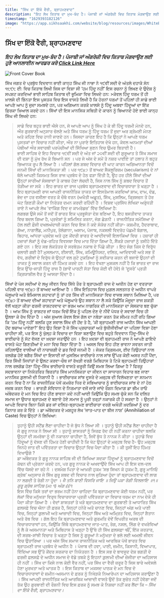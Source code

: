 ```yaml
---
title: "ਸਿੱਖ ਦਾ ਇੱਕੋ ਵੈਰੀ, ਬ੍ਰਾਹਮਣਵਾਦ"
description: "ਇਹ ਲੇਖ ਕਿਤਾਬ ਦਾ ਮੁਖ-ਬੰਦ ਹੈ। ਪੰਜਾਬੀ ਜਾਂ ਅੰਗਰੇਜ਼ੀ ਵਿਚ ਕਿਤਾਬ ਮੰਗਵਾਉਣ ਲਈ ਹੁਣੇ ਆਨਲਾਈਨ ਆਰਡਰ ਕਰੋ"
timestamp: "1629393182126"
image: "https://app.sikhsaakhi.com/website/blog/resources/images/WhiteBackground.png"
---
```


## ਸਿੱਖ ਦਾ ਇੱਕੋ ਵੈਰੀ, ਬ੍ਰਾਹਮਣਵਾਦ

### _ਇਹ ਲੇਖ ਕਿਤਾਬ ਦਾ ਮੁਖ-ਬੰਦ ਹੈ। ਪੰਜਾਬੀ ਜਾਂ ਅੰਗਰੇਜ਼ੀ ਵਿਚ ਕਿਤਾਬ ਮੰਗਵਾਉਣ ਲਈ ਹੁਣੇ ਆਨਲਾਈਨ ਆਰਡਰ ਕਰੋ [Click Link Here](https://www.sikhsaakhi.com/books)_

![Front Cover Book](https://app.sikhsaakhi.com/website/blog/resources/images/WhiteBackground.png)

ਸਿੱਖ ਜਗਤ ਦੇ ਪ੍ਰਬੁੱਧ ਵਿਦਵਾਨ ਭਾਈ ਕਾਨ੍ਹ ਸਿੰਘ ਜੀ ਨਾਭਾ ਨੇ ੧੯ਵੀਂ ਸਦੀ ਦੇ ਅੰਤਲੇ ਦਹਾਕੇ ਸੰਨ ੧੮੯੮ ਈ: ਵਿਚ ਕਿਤਾਬ ਲਿਖੀ ਜਿਸ ਦਾ ਵਿਸ਼ਾ ਸੀ ‘ਹਮ ਹਿੰਦੂ ਨਹੀਂ’ ਇਸ ਰਚਨਾ ਨੂੰ ਲਿਖਣ ਦੇ ਉਦੇਸ਼ ਨੂੰ ਸਪਸ਼ਟ ਕਰਦਿਆਂ ਭਾਈ ਸਾਹਿਬ ਕਿਤਾਬ ਦੀ ਭੂਮਿਕਾ ਵਿਚ ਲਿਖਦੇ ਹਨ: >ਕੇਵਲ ਹਿੰਦੂ ਧਰਮ ਤੋਂ ਹੀ ਖ਼ਾਲਸੇ ਦੀ ਭਿੰਨਤਾ ਇਸ ਪੁਸਤਕ ਵਿਚ ਇਸ ਵਾਸਤੇ ਲਿਖੀ ਹੈ ਕਿ ਹੋਰਨਾਂ ਧਰਮਾਂ ਤੋਂ ਪਹਿਲਾਂ ਹੀ ਸਾਡੇ ਭਾਈ ਆਪਣੇ ਆਪ ਨੂੰ ਜੁਦਾ ਸਮਝਦੇ ਹਨ, ਪਰ ਅਗਿਆਨ ਕਰਕੇ ਖ਼ਾਲਸੇ ਨੂੰ ਹਿੰਦੂ ਅਥਵਾ ਹਿੰਦੂਆਂ ਦਾ ਇੱਕ ਫ਼ਿਰਕਾ ਖ਼ਿਆਲ ਕਰਦੇ ਹਨ। ਸਿੱਖਾਂ ਦੀ ਇਸ ਮਾਨਸਿਕ ਸਥਿਤੀ ਦੇ ਕਾਰਨ ਨੂੰ ਬਿਆਨਦੇ ਹੋਏ ਭਾਈ ਕਾਨ੍ਹ ਸਿੰਘ ਜੀ ਲਿਖਦੇ ਹਨ:

> ਸਾਡੇ ਵਿਚ ਬਹੁਤ ਭਾਈ ਐਸੇ ਹਨ, ਜੋ ਆਪਣੇ ਆਪ ਨੂੰ ਸਿੰਘ ਹੋ ਕੇ ਭੀ ਹਿੰਦੂ ਧਰਮੀ ਮੰਨਦੇ ਹਨ, ਔਰ ਗੁਰਬਾਣੀ ਅਨੁਸਾਰ ਚੱਲਣੇ ਅਤੇ ਸਿੱਖ ਧਰਮ ਨੂੰ ਹਿੰਦੂ ਧਰਮ ਤੋਂ ਜੁਦਾ ਅਰ ਸ਼੍ਰੋਮਣੀ ਮੰਨਣ ਅਤੇ ਕਹਿਣ ਵਿਚ ਹਾਨੀ ਜਾਣਦੇ ਹਨ। ਜਿਸਦਾ ਕਾਰਣ ਇਹ ਹੈ ਕਿ ਉਨ੍ਹਾਂ ਨੇ ਆਪਣੇ ਧਰਮ ਪੁਸਤਕਾਂ ਦਾ ਵਿਚਾਰ ਨਹੀਂ ਕੀਤਾ, ਔਰ ਨਾ ਪੁਰਾਣੇ ਇਤਿਹਾਸ ਦੇਖੇ ਹਨ, ਕੇਵਲ ਅਨਮਤਾਂ ਦੀਆਂ ਪੋਥੀਆਂ ਔਰ ਸਵਾਰਥੀ ਪਰਪੰਚੀਆਂ ਦੀ ਸਿੱਖਿਆ ਸੁਣਨ ਵਿਚ ਉਮਰ ਬਿਤਾਈ ਹੈ।  
> ਭਾਈ ਸਾਹਿਬ ਦੇ ਇਹ ਵਿਚਾਰ ੧੯ਵੀਂ ਸਦੀ ਦੇ ਅੰਤ ਜਾਂ ੨੦ਵੀਂ ਸਦੀ ਦੀ ਸ਼ੁਰੂਆਤ ਤੇ ਸਿੱਖ ਸਮਾਜ ਦੀ ਦਸ਼ਾ ਨੂੰ ਮੁੱਖ ਰੱਖ ਕੇ ਬਿਆਨੇ ਸਨ । ਪਰ ਜੇ ਅੱਜ ਦੇ ਸਮੇਂ ਤੇ ਨਜ਼ਰ ਪਾਈਏ ਤਾਂ ਹਲਾਤ ਨੇ ਬਹੁਤ ਭਿਆਨਕ ਰੂਪ ਲੈ ਲਿਆ ਹੈ । ਪਹਿਲਾਂ ਗੱਲ ਸ਼ਬਦ ਵਿਚਾਰ ਦੀ ਘਾਟ ਕਾਰਨ ਅਗਿਆਨਤਾ ਵਿਚੋਂ ਜਨਮੀ ਸਿੱਖਾਂ ਦੀ ਮਾਨਸਿਕਤਾ ਸੀ । ਪਰ ੧੯੪੭ ਤੋਂ ਬਾਅਦ ਸੈਕਲੂਰਿਜ਼ਮ (secularism) ਦੇ ਨਾਂ ਥੱਲੇ ਆਪਣੀ ਕਿਸਮਤ ਜਿਸ ਰਾਜ ਪ੍ਰਬੰਧ ਦੇ ਹੇਠ ਫੜਾ ਦਿੱਤੀ ਹੈ, ਉਹ ਹਰ ਹੀਲੇ ਸਿੱਖਾਂ ਦੀਆਂ ਉਨ੍ਹਾਂ ਸਾਰੀਆਂ ਸੰਸਥਾਵਾਂ ਤੇ ਕਾਬਜ਼ ਹੋਣਾ ਲੋਚਦੀ ਹੈ, ਜਿਸ ਨਾਲ ਸਿੱਖ ਨੂੰ ਸ਼ਬਦ ਵਿਚਾਰ ਤੋਂ ਤੋੜੀਆ ਜਾ ਸਕੇ । ਇਹ ਭਾਰਤ ਦਾ ਰਾਜ ਪ੍ਰਬੰਧ ਬ੍ਰਾਹਮਣਵਾਦ ਦੀ ਵਿਚਾਰਧਾਰਾ ਤੇ ਖੜ੍ਹਾ ਹੈ । ਇਹ ਬ੍ਰਾਹਮਣੀ ਰਾਜ ਆਪਣੀ ਰਾਜਨੀਤਿਕ ਤਾਕਤ ਦਾ ਇਸਤੇਮਾਲ ਕਰਦਿਆਂ ਸ਼ਾਮ, ਦਾਮ, ਦੰਡ, ਭੇਦ ਦਾ ਹਰ ਵਸੀਲਾ ਵਰਤ ਕੇ ਚੌਥੇ ਵਰਨ (ਅਖੌਤੀ ਅਛੂਤ), ਸਿੱਖ, ਮੁਸਲਿਮ, ਕ੍ਰਿਸਚਨ ਤੇ ਹੋਰ ਘੱਟ ਗਿਣਤੀ ਕੌਮਾਂ ਦਾ ਨਿਰੰਤਰ ਦਮਨ ਕਰਦੀ ਰਹਿੰਦੀ ਹੈ । ਵਿਸ਼ਵ ਪ੍ਰਸਿੱਧ ਲੇਖਿਕਾ ਅਰੁੰਧਤੀ ਰਾਏ ਨੇ ਆਪਣੇ ਲੇਖ 'ਵਾਕਿੰਗ ਵਿਦ ਦ ਕਾਮਰੇਡਜ਼' ਵਿੱਚ ਲਿਖਿਆ ਹੈ:  
> ਲਗਭਗ ਉਸੇ ਸਮੇਂ ਤੋਂ ਜਦੋਂ ਤੋਂ ਭਾਰਤ ਇਕ ਪ੍ਰਭੂਸੱਤਾ ਦੇਸ਼ ਬਣਿਆ ਹੈ, ਇਹ ਬਸਤੀਵਾਦ ਤਾਕਤ ਵਿਚ ਬਦਲ ਗਿਆ ਹੈ, ਪ੍ਰਦੇਸ਼ਾਂ ਨੂੰ ਸਮਿਲਿਤ ਕਰਨਾ, ਜੰਗ ਛੇੜਨੀ । ਰਾਜਨੀਤਿਕ ਸਮੱਸਿਆ ਦੇ ਹੱਲ ਲਈ ਫ਼ੌਜੀ ਦਖਲਅੰਦਾਜ਼ੀ ਕਰਨ ਵਿਚ ਇਸ ਨੇ ਕਦੇ ਸੰਕੋਚ ਨਹੀਂ ਕੀਤਾ- ਕਸ਼ਮੀਰ, ਹੈਦਰਾਬਾਦ, ਗੋਆ, ਨਾਗਾਲੈਂਡ, ਮਨੀਪੁਰ, ਤੇਲੰਗਾਨਾ, ਅਸਾਮ, ਪੰਜਾਬ, ਨਕਸਲੀ ਵਿਦਰੋਹ ਪੱਛਮੀ ਬੰਗਾਲ, ਬਿਹਾਰ, ਆਂਧਰਾ ਪ੍ਰਦੇਸ਼ ਅਤੇ ਹੁਣ ਕੇਂਦਰੀ ਭਾਰਤ ਦੇ ਆਦੀਵਾਸੀ ਇਲਾਕਿਆਂ ਵਿਚ । ਹਜ਼ਾਰਾਂ ਹੀ ਹਜ਼ਾਰਾਂ ਲੋਕਾਂ ਨੂੰ ਦੰਡ-ਰਹਿਤ ਵਿਵਸਥਾ ਵਿਚ ਮਾਰ ਦਿੱਤਾ ਗਿਆ ਹੈ, ਸੈਂਕੜੇ ਹਜ਼ਾਰਾਂ ਨੂੰ ਤਸੀਹੇ ਦਿੱਤੇ ਗਏ ਹਨ । ਇਹ ਸਭ ਲੋਕਤੰਤਰ ਦੇ ਸਰਬੋਤਮ ਨਕਾਬ ਦੇ ਪਿੱਛੇ ਕੀਤਾ । ਇਹ ਜੰਗ ਕਿਸ ਦੇ ਵਿਰੁੱਧ ਚਲਾਈ ਗਈ ਹੈ? ਮੁਸਲਮਾਨ, ਈਸਾਈ, ਸਿੱਖ, ਕਮਿਊਨਿਸਟ, ਦਲਿਤ, ਆਦਿਵਾਸੀ ਅਤੇ ਸਭ ਤੋਂ ਵੱਧ, ਗਰੀਬਾਂ ਦੇ ਵਿਰੁੱਧ ਜੋ ਉਨ੍ਹਾਂ ਵਲ ਸੁਟੇ ਟੁਕੜਿਆਂ ਨੂੰ ਸਵੀਕਾਰ ਕਰਨ ਦੀ ਬਜਾਏ ਉਹਨਾਂ ਦੀ ਤਾਕਤ ਨੂੰ ਸਵਾਲ ਕਰਨ ਦੀ ਹਿੰਮਤ ਕਰਦੇ ਹਨ । ਇਹ ਵੇਖਣਾ ਮੁਸ਼ਕਲ ਨਹੀਂ ਹੈ ਕਿ ਭਾਰਤ ਦਾ ਰਾਜ ਇਕ ਉੱਚ-ਜਾਤੀ ਹਿੰਦੂ ਰਾਜ ਹੈ (ਭਾਵੇਂ ਪਾਰਟੀ ਸੱਤਾ ਵਿਚ ਕੋਈ ਵੀ ਹੋਵੇ) ਜੋ ‘ਦੂਸਰੇ’ ਪ੍ਰਤੀ ਕ੍ਰਿਯਾਸ਼ੀਲ ਵੈਰ ਨੂੰ ਆਸਰਾ ਦਿੰਦਾ ਹੈ।

ਸਿੱਖਾਂ ਦੇ ਪੰਜ ਸਦੀਆਂ ਦੇ ਲਘੂ ਜੀਵਨ ਵਿਚ ਸਿੱਧੇ ਤੌਰ ਤੇ ਬ੍ਰਾਹਮਣੀ ਰਾਜ ਦੇ ਅਧੀਨ ਹੋਣ ਦਾ ਵਰਤਾਰਾ ਪਹਿਲੀ ਵਾਰ ੧੯੪੭ ਤੋਂ ਬਾਅਦ ਆਇਆ ਹੈ । ਸਿੱਖ ਇਤਿਹਾਸ ਵਿਚ ਮੁਗ਼ਲ ਸਲਤਨਤ ਦੇ ਅਧੀਨ ਵਾਪਰੇ ਘੱਲੂਘਾਰੇ ਅਤੇ ਬੇਮਿਸਾਲ ਸ਼ਹਾਦਤਾਂ ਨੂੰ ਤਾਂ ਹਰ ਸਿੱਖ ਦੀ ਮਾਨਸਿਕਤਾ ਵਿਚ ਵਾਜਬ ਸਥਾਨ ਮਿਲਿਆ ਹੈ, ਪਰ ੧੯੪੭ ਤੋਂ ਬਾਅਦ ਦੀਆਂ ਸ਼ਹਾਦਤਾਂ ਅਤੇ ਘੱਲੂਘਾਰੇ ਉਹ ਸਥਾਨ ਨਾ ਲੈ ਸਕੇ ਕਿਉਂਕਿ ਮੌਜੂਦਾ ਰਾਜ ਸ਼ਕਤੀ ਵੱਲੋਂ ਖੜ੍ਹਾ ਕੀਤਾ ਫਰਜੀ ਰਾਸ਼ਟਰਵਾਦ ਦਾ ਭਰਮ ਆਮ ਨਾਗਰਿਕ ਦੀ ਮਾਨਸਿਕਤਾ ਦਾ ਸੰਸਕਾਰ ਬਣ ਚੁੱਕਾ ਹੈ । ਆਮ ਸਿੱਖ ਨੂੰ ਰਾਸ਼ਟਰ ਜਾਂ ਧਰਮ ਵਿਚੋਂ ਇੱਕ ਨੂੰ ਪਹਿਲ ਦੇਣ ਦੇ ਨੀਵੇਂ ਪੱਧਰ ਦੇ ਸਵਾਲਾਂ ਵਿਚ ਹੀ ਉਲਝਾ ਕੇ ਰੱਖ ਦਿੱਤਾ ਹੈ । ਅੱਜ ਸੁਆਲ ਕੇਵਲ ਇਸ ਗੱਲ ਦਾ ਨਬੇੜਾ ਕਰਨ ਤੱਕ ਸੀਮਤ ਨਹੀਂ ਰਹਿ ਗਿਆ ਕਿ ‘ਹਮ ਹਿੰਦੂ ਨਹੀਂ’ ਬਲਕਿ ਹੁਣ ਸਵਾਲ ਸਿੱਖ ਦੀ ਹੋਂਦ ਤੇ ਹੈ, ‘ਕੀ ਬ੍ਰਾਹਮਣੀ ਰਾਜ ਅਧੀਨ ਸਿੱਖ ਆਪਣੀ ਹੋਂਦ ਬਚਾਅ ਪਾਏਗਾ?’ ਇਹ ਉਹ ਵਿਸ਼ਾ ਹੈ ਜੋ ਸਿੱਖ ਪ੍ਰਚਾਰਕਾਂ ਅਤੇ ਬੁੱਧੀਜੀਵੀਆਂ ਦਾ ਪਹਿਲਾ ਵਿਸ਼ਾ ਹੋਣਾ ਚਾਹੀਦਾ ਸੀ, ਪਰ ਇਸ ਨੂੰ ਖੁੱਲ੍ਹ ਕੇ ਵਿਚਾਰ ਦਾ ਵਿਸ਼ਾ ਬਣਾਉਣ ਵਿਚ ਬਹੁਤੇ ਵਿਦਵਾਨ ਹਿੰਦੂ-ਸਿੱਖ ਦੇ ਭਾਈਚਾਰੇ ਨੂੰ ਸੱਟ ਵੱਜਣ ਦਾ ਖ਼ਦਸ਼ਾ ਜਤਾਉਂਦੇ ਹਨ । ਇਹ ਖ਼ਦਸ਼ਾ ਵੀ ਬ੍ਰਾਹਮਣੀ ਰਾਜ ਨੇ ਆਪਣੇ ਫ਼ਾਇਦੇ ਵਾਸਤੇ ਘੱਟ ਗਿਣਤੀਆਂ ਦੇ ਮਨਾ ਵਿਚ ਬਿਠਾ ਦਿੱਤਾ ਹੈ । ਅਸਲ ਵਿਚ ਇਹ ਹੀਣ ਭਾਵਨਾ ਸਵਰਨ ਜਾਤੀ ਕਹਿਲਾਉਣ ਵਾਲੀਆਂ ਦੀ ਨਾਰਾਜ਼ਗੀ ਦੇ ਡਰ ਵਿਚੋਂ ਜਨਮੀ ਹੈ । ਜੇਕਰ ਕ੍ਰਿਸਮਸ, ਈਦ ਤਿਉਹਾਰਾਂ ਨਾਲ ਰਲਗੱਡ ਹੋਏ ਬਗੈਰ ਸਿੱਖਾਂ ਦਾ ਇਸਾਈ ਜਾਂ ਮੁਸਲਿਮ ਭਾਈਚਾਰੇ ਨਾਲ ਸਾਂਝ ਉੱਪਰ ਕੋਈ ਅਸਰ ਨਹੀਂ ਪੈਂਦਾ, ਫਿਰ ਸਿੱਖੀ ਸਿਧਾਂਤਾਂ ਦੇ ਉਲਟ ਕਰਵਾ-ਚੌਥ ਜਾਂ ਰੱਖੜੀ ਵਰਗੇ ਮਿਥਿਹਾਸ ਤੇ ਟਿਕੇ ਬ੍ਰਾਹਮਣੀ ਤਿਉਹਾਰਾਂ ਨਾਲ ਰਲਗੱਡ ਹੋਣਾ ਹਿੰਦੂ-ਸਿੱਖ ਭਾਈਚਾਰੇ ਵਾਸਤੇ ਜ਼ਰੂਰੀ ਕਿਉਂ ਸਮਝ ਲਿਆ ਗਿਆ ਹੈ ? ਫਿਰਕੂ ਸਦਭਾਵਨਾ ਦਾ ਨਿਯੰਤਰਿਤ ਬਿਰਤਾਂਤ ਸਿੱਖ ਮਾਨਸਿਕਤਾ ਦਾ ਜੀਵਨ ਦਾ ਸਾਧਾਰਨ ਵਿਹਾਰ ਬਣ ਜਾਣਾ ਮਾਨਸਿਕ ਗ਼ੁਲਾਮੀ ਦੀ ਨਿਸ਼ਾਨੀ ਹੈ । ਭਾਈਚਾਰਕ ਸਾਂਝ ਦੂਸਰੇ ਦੇ ਮਜ਼੍ਹਬ ਦੀ ਵਿਲੱਖਣਤਾ ਦਾ ਸਨਮਾਨ ਕਰਨ ਵਿਚ ਹੈ ਨਾ ਕਿ ਰਾਜਨੀਤਿਕ ਪੱਖੋਂ ਕਮਜ਼ੋਰ ਧਿਰ ਦੇ ਸਭਿਆਚਾਰ ਨੂੰ ਭਾਈਚਾਰਕ ਸਾਂਝ ਦੇ ਨਾਂ ਹੇਠ ਜਜ਼ਬ ਕਰਨ ਵਿਚ । ਭਾਰਤੀ ਸੰਵਿਧਾਨ ਦੇ ਨਿਰਮਾਤਾ ਵਜੋਂ ਜਾਣੇ ਜਾਂਦੇ ਰੌਸ਼ਨ ਦਿਮਾਗ਼ ਡਾ ਭੀਮ ਰਾਓ ਅੰਬੇਦਕਰ ਦੇ ਮਨ ਵਿਚ ਇਹ ਹੀਣ ਭਾਵਨਾ ਕਦੇ ਨਹੀਂ ਆਈ ਕਿਉਂਕਿ ਉਹ ਸਮਝ ਚੁੱਕੇ ਸਨ ਕਿ ਦਲਿਤ ਸਮਾਜ ਦਾ ਉਧਾਰ ਬ੍ਰਾਹਮਣ ਦੇ ਬਣਾਏ ਹੋਏ ਸਮਾਜ ਨੂੰ ਪੂਰੀ ਤਰ੍ਹਾਂ ਨਕਾਰਕੇ ਹੀ ਹੋ ਸਕਦਾ ਹੈ । ਉਨ੍ਹਾਂ ਨੇ ਆਪਣੇ ਵਿਚਾਰ ਬਿਨਾ ਕਿਸੇ ਡਰ ਜਾਂ ਦਲਿਤ-ਬ੍ਰਾਹਮਣ ਭਾਈਚਾਰਾ ਵਰਗੇ ਅਖੌਤੀ ਖ਼ਦਸ਼ਿਆਂ ਨੂੰ ਦਰ ਕਿਨਾਰ ਕਰ ਕੇ ਦਿੱਤੇ । ਡਾ ਅੰਬੇਦਕਰ ਦੇ ਮਸ਼ਹੂਰ ਲੇਖ ‘ਜਾਤ-ਪਾਤ ਦਾ ਬੀਜ ਨਾਸ਼’ (Annihilation of Caste) ਵਿਚ ਉਨ੍ਹਾਂ ਨੇ ਲਿਖਿਆ:

> ਤੁਹਾਨੂੰ ਉਹੀ ਸਟੈਂਡ ਲੈਣਾ ਚਾਹੀਦਾ ਹੈ ਜੋ ਬੁੱਧ ਨੇ ਲਿਆ ਸੀ । ਤੁਹਾਨੂੰ ਉਹੀ ਸਟੈਂਡ ਲੈਣਾ ਚਾਹੀਦਾ ਹੈ ਜੋ ਗੁਰੂ ਨਾਨਕ ਨੇ ਲਿਆ ਸੀ । ਤੁਹਾਨੂੰ ਸ਼ਾਸਤਰਾਂ ਨੂੰ ਸਿਰਫ਼ ਰੱਦ ਹੀ ਨਹੀਂ ਕਰਨਾ ਚਾਹੀਦਾ ਬਲਕਿ ਉਨ੍ਹਾਂ ਦੀ ਸਮਰੱਥਾ ਨੂੰ ਵੀ ਨਕਾਰਨਾ ਚਾਹੀਦਾ ਹੈ, ਜਿਵੇਂ ਬੁੱਧ ਤੇ ਨਾਨਕ ਨੇ ਕੀਤਾ । ਤੁਹਾਡੇ ਵਿਚ ਹਿੰਦੂਆਂ ਨੂੰ ਦੱਸਣ ਦੀ ਹਿੰਮਤ ਹੋਣੀ ਚਾਹੀਦੀ ਹੈ ਕਿ ਖੋਟ ਉਨ੍ਹਾਂ ਦੇ ਮਜ਼੍ਹਬ ਵਿਚ ਹੈ- ਉਹ ਮਜ਼੍ਹਬ ਜਿਨਹੇ ਜਾਤ ਦੀ ਪਵਿੱਤਰਤਾ ਦਾ ਵਿਚਾਰ ਉਨ੍ਹਾਂ ਵਿਚ ਪੈਦਾ ਕੀਤਾ ਹੈ । ਕੀ ਤੁਸੀਂ ਇਹ ਹਿੰਮਤ ਦਿਖਾਉਗੇ ?  
> ਡਾ ਅੰਬੇਦਕਰ ਤੇ ਗੁਰੂ ਨਾਨਕ ਸਾਹਿਬ ਜੀ ਦੀ ਸਿਖਿਆ ਸਦਕਾ ਹਿੰਦੂਆਂ ਨੂੰ ਬ੍ਰਾਹਮਣਵਾਦ ਵਿਚੋਂ ਕੱਢਨ ਦੀ ਪ੍ਰੇਰਨਾ ਕਰਦੇ ਹਨ, ਪਰ ਗੁਰੂ ਨਾਨਕ ਦੇ ਅਖਵਾਉਂਦੇ ਸਿੱਖ ਆਪ ਹੀ ਇਸ ਦਲ-ਦਲ ਵਿੱਚ ਧੱਸਦੇ ਜਾ ਰਹੇ ਨੇ । ਦਸਮੇਸ਼ ਪਿਤਾ ਦੇ ਆਖ਼ਰੀ ਹੁਕਮ ‘ਸਭ ਸਿਖਨ ਕੋ ਹੁਕਮ ਹੈ, ਗੁਰੂ ਮਾਨਿਓ ਗ੍ਰੰਥ’ ਅਨੁਸਾਰ ਜੇ ਸਿੱਖ ਗੁਰੂ ਸ਼ਬਦ ਦੀ ਵਿਚਾਰ ਨਾਲ ਜੁੜਿਆ ਹੁੰਦਾ ਤਾਂ ਬ੍ਰਾਹਮਣਵਾਦ ਦੀ ਲਾਗ ਨਾ ਲਗਦੀ ਤੇ ਰੋਗੀ ਨਾ ਹੂੰਦਾ । _ਜੈ ਤਨਿ ਬਾਣੀ ਵਿਸਰਿ ਜਾਇ ॥ ਜਿਉ ਪਕਾ ਰੋਗੀ ਵਿਲਲਾਇ ॥੧॥ ਗੁਰੂ ਗ੍ਰੰਥ ਸਾਹਿਬ (ਮਃ ੧) ਅੰਗ ੬੬੧_  
> ਇਸ ਵਿੱਚ ਕਿਸੇ ਤਰਾਂ ਦਾ ਭਰਮ ਨਹੀਂ ਹੋਨਾ ਚਾਹਿਦਾ ਕਿ ਬ੍ਰਾਹਮਣਵਾਦ ਕੋਈ ਧਰਮ ਨਹੀਂ, ਪਰ ਲੋਕਾਂ ਵਿੱਚ ਮਨੁੱਖਤਾ ਵਿਰੁਧ ਵਿਚਾਰਧਾਰਾ ਪ੍ਰਤੀ ਪਵਿੱਤਰਤਾ ਦਾ ਵਿਚਾਰ ਧਰਮ ਦਾ ਨਾਮ ਦੇਕੇ ਹੀ ਪੈਦਾ ਕੀਤਾ ਗਿਆ ਹੈ । ਵੇਦਾਂ ਸ਼ਾਸਤਰਾਂ ਤੇ ਖੜੇ ਬ੍ਰਾਹਮਣਵਾਦ ਦਾ ਗੁਰਬਾਣੀ ਤੇ ਆਧਾਰਿਤ ਸਿੱਖ ਫ਼ਲਸਫ਼ੇ ਵਿਚ ਐਨਾ ਹੀ ਫ਼ਰਕ ਹੈ, ਜਿਨ੍ਹਾਂ ਹਨੇਰੇ ਅਤੇ ਚਾਨਣ ਵਿਚ, ਜਿਨ੍ਹਾਂ ਅੱਗ ਅਤੇ ਪਾਣੀ ਵਿਚ, ਜਿਨ੍ਹਾਂ ਗ਼ੁਲਾਮੀ ਅਤੇ ਆਜ਼ਾਦੀ ਵਿਚ, ਜਿਨ੍ਹਾਂ ਬਿੱਖ ਅਤੇ ਅਮ੍ਰਿਤ ਵਿਚ, ਜਿਨ੍ਹਾਂ ਸ਼ੈਤਾਨ ਅਤੇ ਰੱਬ ਵਿਚ । ਗੱਲ ਇਹ ਕਿ ਬ੍ਰਾਹਮਣਵਾਦ ਅਤੇ ਗੁਰਮਤਿ ਦੋਵੇਂ ਵਿਪਰੀਤ ਅਰਥ ਦੀ ਵਿਚਾਰਧਾਰਾਵਾਂ ਹਨ, ਕਿਉਂਕਿ ਜਿੱਥੇ ਬ੍ਰਾਹਮਣਵਾਦ ਜਾਤ-ਪਾਤ, ਰੰਗ, ਨਸਲ, ਲਿੰਗ ਦੇ ਵਖਰੇਵਿਆਂ ਨੂੰ ਲੈ ਕੇ ਅਸਮਾਨਤਾ ਅਤੇ ਮਿਥਿਹਾਸ ਤੇ ਖੜ੍ਹਾ ਹੈ ਉੱਥੇ ਹੀ ਸਿੱਖ ਫ਼ਲਸਫ਼ਾ ੴ, ਇੱਕ ਕਰਤਾਰ, ਦੀ ਸਰਬ-ਸਾਂਝੀ ਵਿਚਾਰ ਤੇ ਖੜ੍ਹਾ ਹੈ ਜਿਸ ਨੂੰ ਗੁਰੂਆਂ ਨੇ ਮਨੁੱਖਤਾ ਦੇ ਭਲੇ ਲਈ ਅਮਲੀ ਜੀਵਨ ਵਿਚ ਉਤਾਰਿਆ । ਪਰ ਅੱਜ ਸਿੱਖ ਸਮਾਜ ਰਾਜਨੀਤਿਕ ਅਤੇ ਆਰਥਿਕ ਪੱਖੋਂ ਭਾਰਤ ਵਿਚ ਬ੍ਰਾਹਮਣੀ ਰਾਜ ਪ੍ਰਬੰਧ ਦੇ ਅਧੀਨ ਹੈ । ਪੰਜਾਬ ਦੀ ਹਵਾ, ਪਾਣੀ, ਜ਼ਮੀਨ, ਕਿਸਾਨੀ, ਵਿਆਪਾਰ, ਵਿੱਦਿਆ ਸਭ ਉੱਤੇ ਕੇਂਦਰ ਸਰਕਾਰ ਦਾ ਨਿਯੰਤਰਨ ਹੈ । ਇਸ ਸਭ ਦੇ ਬਾਵਜੂਦ ਦੇਸ਼ ਭਗਤੀ ਦੇ ਫਰਜੀ ਫ਼ਲਸਫ਼ੇ ਦੇ ਅਧੀਨ ਸਮਾਜ ਦੇ ਵੱਡੇ ਤਬਕੇ ਨੂੰ ਇਹਨਾਂ ਗ਼ੁਲਾਮੀ ਦੀਆਂ ਜ਼ੰਜੀਰਾ ਦਾ ਅਹਿਸਾਸ ਹੀ ਨਹੀਂ । ਸਿੱਖ ਦਾ ਕਿਸੇ ਨਾਲ ਕੋਈ ਵੈਰ ਨਹੀਂ, ਪਰ ਸਿੱਖ ਦਾ ਵੈਰੀ ਜ਼ਰੂਰ ਹੈ ਜਿਸ ਬਾਰੇ ਅਵੇਸਲੇ ਹੋਣਾ ਮੂਰਖਤਾ ਅਤੇ ਘਾਤਕ ਹੈ । ਇਸ ਕਿਤਾਬ ਦਾ ਮਕਸਦ ਪਾਠਕ ਦੇ ਮਨ ਵਿਚ ਦੋ ਵਿਚਾਰਧਾਰਾਵਾਂ ਦੇ ਜ਼ਮੀਨ-ਅਸਮਾਨ ਦੇ ਫ਼ਰਕ ਨੂੰ ਨਿਖੇੜਕੇ ਨਿਆਰੇਪਨ ਦਾ ਅਹਿਸਾਸ ਕਰਾਉਣਾ ਹੈ । ਸਿੱਖ ਆਪਣੀ ਰਾਜਨੀਤਿਕ ਅਤੇ ਆਰਥਿਕ ਆਜ਼ਾਦੀ ਵਾਸਤੇ ਉਦੋਂ ਤੱਕ ਸੁਚੇਤ ਨਹੀਂ ਹੋਵੇਗਾ ਜਦੋਂ ਤੱਕ ਉਹ ਗੁਰਬਾਣੀ ਦੀ ਰੌਸ਼ਨੀ ਵਿਚ ਇਸ ਫ਼ਰਕ ਨੂੰ ਸਮਝ ਕੇ ਨਿਸ਼ਚਾ ਨਹੀਂ ਕਰ ਲੈਂਦਾ ਕਿ – _ਸਿੱਖ ਦਾ ਇੱਕੋ ਵੈਰੀ, ਬ੍ਰਾਹਮਣਵਾਦ।_
